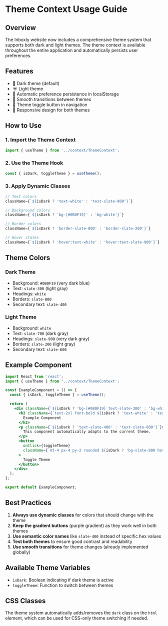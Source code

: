 # Theme Context Usage Guide

## Overview
The Inboxly website now includes a comprehensive theme system that supports both dark and light themes. The theme context is available throughout the entire application and automatically persists user preferences.

## Features
- 🌙 Dark theme (default)
- ☀️ Light theme
- 💾 Automatic preference persistence in localStorage
- 🎨 Smooth transitions between themes
- 🔄 Theme toggle button in navigation
- 📱 Responsive design for both themes

## How to Use

### 1. Import the Theme Context
```jsx
import { useTheme } from '../context/ThemeContext';
```

### 2. Use the Theme Hook
```jsx
const { isDark, toggleTheme } = useTheme();
```

### 3. Apply Dynamic Classes
```jsx
// Text colors
className={`${isDark ? 'text-white' : 'text-slate-900'}`}

// Background colors
className={`${isDark ? 'bg-[#0B0F19]' : 'bg-white'}`}

// Border colors
className={`${isDark ? 'border-slate-800' : 'border-slate-200'}`}

// Hover states
className={`${isDark ? 'hover:text-white' : 'hover:text-slate-900'}`}
```

## Theme Colors

### Dark Theme
- Background: `#0B0F19` (very dark blue)
- Text: `slate-300` (light gray)
- Headings: `white`
- Borders: `slate-800`
- Secondary text: `slate-400`

### Light Theme
- Background: `white`
- Text: `slate-700` (dark gray)
- Headings: `slate-900` (very dark gray)
- Borders: `slate-200` (light gray)
- Secondary text: `slate-600`

## Example Component
```jsx
import React from 'react';
import { useTheme } from '../context/ThemeContext';

const ExampleComponent = () => {
  const { isDark, toggleTheme } = useTheme();

  return (
    <div className={`${isDark ? 'bg-[#0B0F19] text-slate-300' : 'bg-white text-slate-700'} p-6 rounded-lg border ${isDark ? 'border-slate-800' : 'border-slate-200'}`}>
      <h2 className={`text-2xl font-bold ${isDark ? 'text-white' : 'text-slate-900'} mb-4`}>
        Example Component
      </h2>
      <p className={`${isDark ? 'text-slate-400' : 'text-slate-600'}`}>
        This component automatically adapts to the current theme.
      </p>
      <button
        onClick={toggleTheme}
        className={`mt-4 px-4 py-2 rounded ${isDark ? 'bg-slate-800 hover:bg-slate-700' : 'bg-slate-200 hover:bg-slate-300'} transition-colors`}
      >
        Toggle Theme
      </button>
    </div>
  );
};

export default ExampleComponent;
```

## Best Practices

1. **Always use dynamic classes** for colors that should change with the theme
2. **Keep the gradient buttons** (purple gradient) as they work well in both themes
3. **Use semantic color names** like `slate-400` instead of specific hex values
4. **Test both themes** to ensure good contrast and readability
5. **Use smooth transitions** for theme changes (already implemented globally)

## Available Theme Variables
- `isDark`: Boolean indicating if dark theme is active
- `toggleTheme`: Function to switch between themes

## CSS Classes
The theme system automatically adds/removes the `dark` class on the `html` element, which can be used for CSS-only theme switching if needed. 